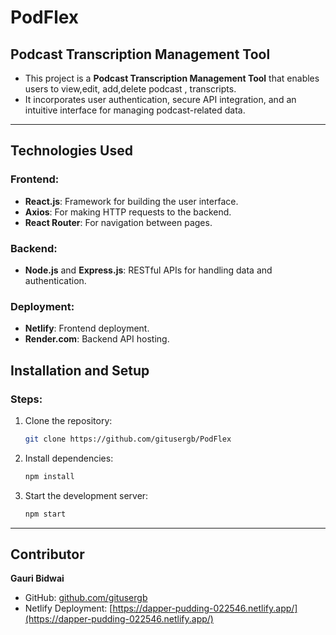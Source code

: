 # PodFlex

## Podcast Transcription Management Tool

- This project is a **Podcast Transcription Management Tool** that enables users to view,edit, add,delete podcast , transcripts. 
- It incorporates user authentication, secure API integration, and an intuitive interface for managing podcast-related data.

---


## Technologies Used
### Frontend:
- **React.js**: Framework for building the user interface.
- **Axios**: For making HTTP requests to the backend.
- **React Router**: For navigation between pages.
  
### Backend:
- **Node.js** and **Express.js**: RESTful APIs for handling data and authentication.

### Deployment:
- **Netlify**: Frontend deployment.
- **Render.com**: Backend API hosting.


## Installation and Setup
### Steps:
1. Clone the repository:
   ```bash
   git clone https://github.com/gitusergb/PodFlex
   ```

2. Install dependencies:
   ```bash
   npm install
   ```

3. Start the development server:
   ```bash
   npm start
   ```
---

## Contributor

**Gauri Bidwai**  
- GitHub: [github.com/gitusergb](https://github.com/gitusergb)  
- Netlify Deployment: [https://dapper-pudding-022546.netlify.app/](https://dapper-pudding-022546.netlify.app/)

<!-- 

https://i.ibb.co/gZn9H1F/full-logo.png
https://i.ibb.co/VQSL5sb/login-img.png
https://i.ibb.co/m53Ssh1/logo.png 
https://i.ibb.co/D5VZttX/google.png
https://i.ibb.co/k5bKgCK/new-Project.png

-->

<!-- render link : https://podcastbe.onrender.com/ 
        N link : https://dapper-crisp-1a12ab.netlify.app/
-->

<!-- # Getting Started with Create React App

This project was bootstrapped with [Create React App](https://github.com/facebook/create-react-app).

## Available Scripts

In the project directory, you can run:

### `npm start`

Runs the app in the development mode.\
Open [http://localhost:3000](http://localhost:3000) to view it in your browser.

The page will reload when you make changes.\
You may also see any lint errors in the console.

### `npm test`

Launches the test runner in the interactive watch mode.\
See the section about [running tests](https://facebook.github.io/create-react-app/docs/running-tests) for more information.

### `npm run build`

Builds the app for production to the `build` folder.\
It correctly bundles React in production mode and optimizes the build for the best performance.

The build is minified and the filenames include the hashes.\
Your app is ready to be deployed!

See the section about [deployment](https://facebook.github.io/create-react-app/docs/deployment) for more information.

### `npm run eject`

**Note: this is a one-way operation. Once you `eject`, you can't go back!**

If you aren't satisfied with the build tool and configuration choices, you can `eject` at any time. This command will remove the single build dependency from your project.

Instead, it will copy all the configuration files and the transitive dependencies (webpack, Babel, ESLint, etc) right into your project so you have full control over them. All of the commands except `eject` will still work, but they will point to the copied scripts so you can tweak them. At this point you're on your own.

You don't have to ever use `eject`. The curated feature set is suitable for small and middle deployments, and you shouldn't feel obligated to use this feature. However we understand that this tool wouldn't be useful if you couldn't customize it when you are ready for it.

## Learn More

You can learn more in the [Create React App documentation](https://facebook.github.io/create-react-app/docs/getting-started).

To learn React, check out the [React documentation](https://reactjs.org/).

### Code Splitting

This section has moved here: [https://facebook.github.io/create-react-app/docs/code-splitting](https://facebook.github.io/create-react-app/docs/code-splitting)

### Analyzing the Bundle Size

This section has moved here: [https://facebook.github.io/create-react-app/docs/analyzing-the-bundle-size](https://facebook.github.io/create-react-app/docs/analyzing-the-bundle-size)

### Making a Progressive Web App

This section has moved here: [https://facebook.github.io/create-react-app/docs/making-a-progressive-web-app](https://facebook.github.io/create-react-app/docs/making-a-progressive-web-app)

### Advanced Configuration

This section has moved here: [https://facebook.github.io/create-react-app/docs/advanced-configuration](https://facebook.github.io/create-react-app/docs/advanced-configuration)

### Deployment

This section has moved here: [https://facebook.github.io/create-react-app/docs/deployment](https://facebook.github.io/create-react-app/docs/deployment)

### `npm run build` fails to minify

This section has moved here: [https://facebook.github.io/create-react-app/docs/troubleshooting#npm-run-build-fails-to-minify](https://facebook.github.io/create-react-app/docs/troubleshooting#npm-run-build-fails-to-minify) -->
